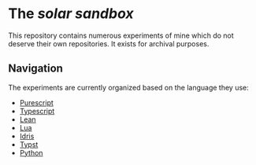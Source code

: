 # The _solar sandbox_

This repository contains numerous experiments of mine which do not deserve their own repositories. It exists for archival purposes.

## Navigation

The experiments are currently organized based on the language they use:

- [Purescript](./purescript/)
- [Typescript](./typescript/)
- [Lean](./lean/)
- [Lua](./lua/)
- [Idris](./idris/)
- [Typst](./typst/)
- [Python](./python/)
